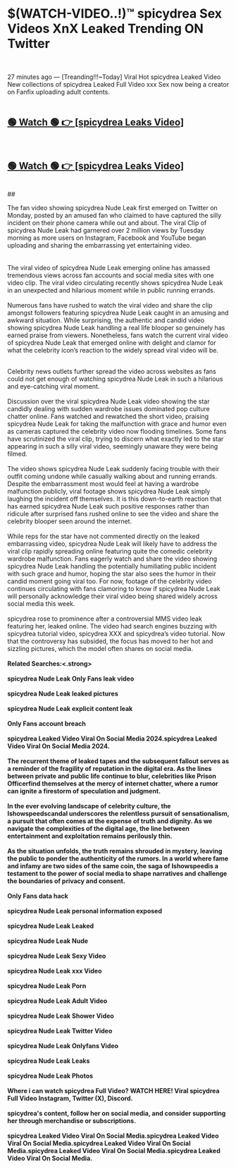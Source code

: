 

# $(WATCH-VIDEO..!)™ spicydrea Sex Videos XnX Leaked Trending ON Twitter<br>
<br>

27 minutes ago — [Treanding!!!~Today] Viral Hot spicydrea Leaked Video New collections of spicydrea Leaked Full Video xxx Sex now being a creator on Fanfix uploading adult contents.
<br>
 <br>

##  <a href="https://clipsfans.site/?title=spicydrea&ref=git">🟢 Watch 🟢 👉 [spicydrea Leaks Video]</a><br>
  <br>

##  <a href="https://clipsfans.site/?title=spicydrea&ref=git">🟢 Watch 🟢 👉 [spicydrea Leaks Video]</a><br>
  <br>
  ##
  <br>

The fan video showing spicydrea Nude Leak first emerged on Twitter on Monday, posted by an amused fan who claimed to have captured the silly incident on their phone camera while out and about. The viral Clip of spicydrea Nude Leak had garnered over 2 million views by Tuesday morning as more users on Instagram, Facebook and YouTube began uploading and sharing the embarrassing yet entertaining video.
<br><br>
  <br>
The viral video of spicydrea Nude Leak emerging online has amassed tremendous views across fan accounts and social media sites with one video clip. The viral video circulating recently shows spicydrea Nude Leak in an unexpected and hilarious moment while in public running errands.
<br><br>
Numerous fans have rushed to watch the viral video and share the clip amongst followers featuring spicydrea Nude Leak caught in an amusing and awkward situation. While surprising, the authentic and candid video showing spicydrea Nude Leak handling a real life blooper so genuinely has earned praise from viewers. Nonetheless, fans watch the current viral video of spicydrea Nude Leak that emerged online with delight and clamor for what the celebrity icon’s reaction to the widely spread viral video will be.
<br><br>

Celebrity news outlets further spread the video across websites as fans could not get enough of watching spicydrea Nude Leak in such a hilarious and eye-catching viral moment.
<br><br>
Discussion over the viral spicydrea Nude Leak video showing the star candidly dealing with sudden wardrobe issues dominated pop culture chatter online. Fans watched and rewatched the short video, praising spicydrea Nude Leak for taking the malfunction with grace and humor even as cameras captured the celebrity video now flooding timelines. Some fans have scrutinized the viral clip, trying to discern what exactly led to the star appearing in such a silly viral video, seemingly unaware they were being filmed.
<br><br>
The video shows spicydrea Nude Leak suddenly facing trouble with their outfit coming undone while casually walking about and running errands. Despite the embarrassment most would feel at having a wardrobe malfunction publicly, viral footage shows spicydrea Nude Leak simply laughing the incident off themselves. It is this down-to-earth reaction that has earned spicydrea Nude Leak such positive responses rather than ridicule after surprised fans rushed online to see the video and share the celebrity blooper seen around the internet.
<br><br>
While reps for the star have not commented directly on the leaked embarrassing video, spicydrea Nude Leak will likely have to address the viral clip rapidly spreading online featuring quite the comedic celebrity wardrobe malfunction. Fans eagerly watch and share the video showing spicydrea Nude Leak handling the potentially humiliating public incident with such grace and humor, hoping the star also sees the humor in their candid moment going viral too. For now, footage of the celebrity video continues circulating with fans clamoring to know if spicydrea Nude Leak will personally acknowledge their viral video being shared widely across social media this week.
<br><br>
spicydrea rose to prominence after a controversial MMS video leak featuring her, leaked online. The video had search engines buzzing with spicydrea tutorial video, spicydrea XXX and spicydrea’s video tutorial. Now that the controversy has subsided, the focus has moved to her hot and sizzling pictures, which the model often shares on social media.
<br><br>
<strong>Related Searches:<.strong>
<br><br>
spicydrea Nude Leak Only Fans leak video
<br><br>
spicydrea Nude Leak leaked pictures
<br><br>
spicydrea Nude Leak explicit content leak
<br><br>
Only Fans account breach
<br><br>
spicydrea Leaked Video Viral On Social Media 2024.spicydrea Leaked Video Viral On Social Media 2024.
<br><br>
The recurrent theme of leaked tapes and the subsequent fallout serves as a reminder of the fragility of reputation in the digital era. As the lines between private and public life continue to blur, celebrities like Prison Officerfind themselves at the mercy of internet chatter, where a rumor can ignite a firestorm of speculation and judgment.
<br><br>
In the ever evolving landscape of celebrity culture, the Ishowspeedscandal underscores the relentless pursuit of sensationalism, a pursuit that often comes at the expense of truth and dignity. As we navigate the complexities of the digital age, the line between entertainment and exploitation remains perilously thin.
<br><br>
As the situation unfolds, the truth remains shrouded in mystery, leaving the public to ponder the authenticity of the rumors. In a world where fame and infamy are two sides of the same coin, the saga of Ishowspeedis a testament to the power of social media to shape narratives and challenge the boundaries of privacy and consent.
<br><br>
Only Fans data hack
<br><br>
spicydrea Nude Leak personal information exposed
<br><br>
spicydrea Nude Leak Leaked
<br><br>
spicydrea Nude Leak Nude
<br><br>
spicydrea Nude Leak Sexy Video
<br><br>
spicydrea Nude Leak xxx Video
<br><br>
spicydrea Nude Leak Porn
<br><br>
spicydrea Nude Leak Adult Video
<br><br>
spicydrea Nude Leak Shower Video
<br><br>
spicydrea Nude Leak Twitter Video
<br><br>
spicydrea Nude Leak Onlyfans Video
<br><br>
spicydrea Nude Leak Leaks
<br><br>
spicydrea Nude Leak Photos
<br><br>
Where i can watch spicydrea Full Video? WATCH HERE! Viral spicydrea Full Video Instagram, Twitter (X), Discord.
<br><br>
spicydrea's content, follow her on social media, and consider supporting her through merchandise or subscriptions.
<br><br>
spicydrea Leaked Video Viral On Social Media.spicydrea Leaked Video Viral On Social Media.spicydrea Leaked Video Viral On Social Media.spicydrea Leaked Video Viral On Social Media.spicydrea Leaked Video Viral On Social Media.
